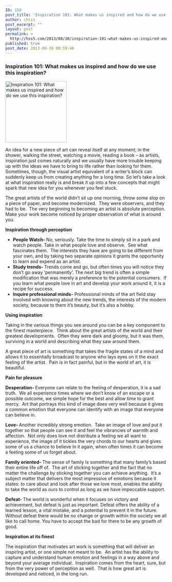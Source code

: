 ```yaml
---
ID: 158
post_title: 'Inspiration 101: What makes us inspired and how do we use this inspiration?'
author: chris
post_excerpt: ""
layout: post
permalink: >
  http://hss5.com/2013/08/30/inspiration-101-what-makes-us-inspired-and-how-do-we-use-this-inspiration/
published: true
post_date: 2013-08-30 00:59:46
---
```

<h3>Inspiration 101: What makes us inspired and how do we use this inspiration?</h3> <p><a href="http://www.workyourart.com/improving/ideas/inspiration-101-what-makes-us-inspired-and-how-do-we-use-this-inspiration/"><img alt="Inspiration 101: What makes us inspired and how do we use this inspiration?" src="http://www.workyourart.com/wp-content/uploads/et_temp/inspiration-25762_191x191.jpg" width="191" height="191"> </a> <p>An idea for a new piece of art can reveal itself at any moment; in the shower, walking the street, watching a movie, reading a book – as artists, inspiration just comes naturally and we usually have more trouble keeping up with the ideas we have to bring to life rather than looking for them. Sometimes, though, the visual artist equivalent of a writer’s block can suddenly keep us from creating anything for a long time. So let’s take a look at what inspiration really is and break it up into a few concepts that might spark that new idea for you whenever you feel stuck. <p><ins><ins></ins></ins> <p>The great artists of the world didn’t sit up one morning, throw some slop on a piece of paper, and become modernized.&nbsp; They were observers, and they had to be.&nbsp; The very beginning to becoming an artist is absolute perception. Make your work become noticed by proper observation of what is around you. <p><b>Inspiration through perception<br></b> <ul> <li><b>People Watch- </b>No, seriously. Take the time to simply sit in a park and watch people. Take in what people love and observe.&nbsp; See what fascinates them.&nbsp; The interests they have are going to be different from your own, and by taking two separate opinions it grants the opportunity to learn and expend as an artist.<b></b> <li><b>Study trends- </b>Trends come and go, but often times you will notice they don’t go away ‘permanently’. The next big trend is often a simple modification that was merely a preference to the potential consumers.&nbsp; If you learn what people love in art and develop your work around it, it is a recipe for success.<b></b> <li><b>Inquire professional minds-</b> Professional minds of the art field stay involved with knowing about the new trends, the interests of the modern society, because to them it’s beauty, but it’s also a hobby.<b></b></li></ul> <p><b>Using inspiration</b> <p>Taking in the various things you see around you can be a key component to the finest masterpiece.&nbsp; Think about the great artists of the world and their greatest developments.&nbsp; Often they were dark and gloomy, but it was them, surviving in a world and describing what they saw around them. <p>A great piece of art is something that takes the fragile states of a mind and allows it to essentially broadcast to anyone who lays eyes on it the exact feeling of the artist.&nbsp; Pain is in fact painful, but in the world of art, it is beautiful. <p><b>Pain for pleasure</b> <p><b>Desperation- </b>Everyone can relate to the feeling of desperation, it is a sad truth.&nbsp; We all experience times where we don’t know of an escape or a possible outcome, we simple hope for the best and allow time to grant mercy.&nbsp; Art that portrays this kind of image does very well because it gives&nbsp; a common emotion that everyone can identify with an image that everyone can believe in. <p><b>Love- </b>Another incredibly strong emotion.&nbsp; Take an image of love and put it together so that people can see it and feel the vibrancies of warmth and affection.&nbsp; Not only does love not distribute a feeling we all want to experience, the image of it tickles the very chords to our hearts and gives some of us a chance to believe In it again, when often times it can become a feeling some of us forget about. <p><b>Family oriented- </b>The sense of family Is something that many family’s based their entire life off of.&nbsp; The art of sticking together and the fact that no matter the challenge by sticking together you can achieve anything.&nbsp; It’s a subject matter that delivers the most impressive of emotions because it states: to care about and look after those we love most, enables the ability to take the world as ours to control as long as we have impeccable support. <p><b>Defeat- </b>The world is wonderful when it focuses on victory and achievement, but defeat is just as important. Defeat offers the ability of a learned lesson, a vital mistake, and a potential to prevent it in the future.&nbsp; Without defeat there would be no change or growth within the society we all like to call home. You have to accept the bad for there to be any growth of good. <p><b>Inspiration at its finest</b> <p>The inspiration that motivates art work is something that will deliver an inspiring artist, or one simple not meant to be.&nbsp; An artist has the ability to capture and understand human emotion and feelings in a way above and beyond your average individual.&nbsp; Inspiration comes from the heart, sure, but from the very power of perception as well.&nbsp; That is how great art is developed and noticed, in the long run.